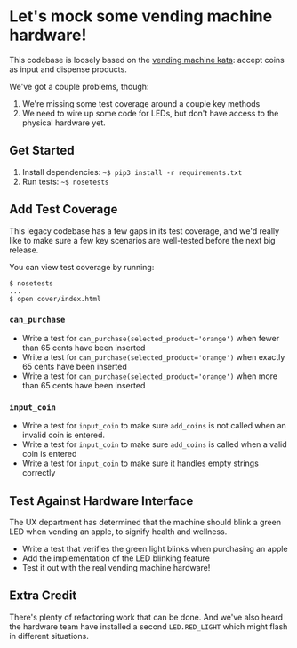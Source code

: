 # Let's mock some vending machine hardware!

This codebase is loosely based on the [vending machine kata](https://github.com/guyroyse/vending-machine-kata): accept coins as input and dispense products.

We've got a couple problems, though:

1. We're missing some test coverage around a couple key methods
2. We need to wire up some code for LEDs, but don't have access to the physical hardware yet.

## Get Started

1. Install dependencies: `~$ pip3 install -r requirements.txt`
2. Run tests: `~$ nosetests`

## Add Test Coverage

This legacy codebase has a few gaps in its test coverage, and we'd really like to make sure a few key scenarios are well-tested before the next big release.

You can view test coverage by running:

```
$ nosetests
...
$ open cover/index.html
```

### `can_purchase`

- Write a test for `can_purchase(selected_product='orange')` when fewer than 65 cents have been inserted
- Write a test for `can_purchase(selected_product='orange')` when exactly 65 cents have been inserted
- Write a test for `can_purchase(selected_product='orange')` when more than 65 cents have been inserted


### `input_coin`

- Write a test for `input_coin` to make sure `add_coins` is not called when an invalid coin is entered.
- Write a test for `input_coin` to make sure `add_coins` is called when a valid coin is entered
- Write a test for `input_coin` to make sure it handles empty strings correctly



## Test Against Hardware Interface

The UX department has determined that the machine should blink a green LED when vending an apple, to signify health and wellness.

- Write a test that verifies the green light blinks when purchasing an apple
- Add the implementation of the LED blinking feature
- Test it out with the real vending machine hardware!

## Extra Credit

There's plenty of refactoring work that can be done. And we've also heard the hardware team have installed a second `LED.RED_LIGHT` which might flash in different situations.
